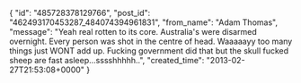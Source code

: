  {
   "id": "485728378129766",
   "post_id": "462493170453287_484074394961831",
   "from_name": "Adam Thomas",
   "message": "Yeah real rotten to its core. Australia's were disarmed overnight. Every person was shot in the centre of head. Waaaaayy too many things just WONT add up. Fucking government did that but the skull fucked sheep are fast asleep...sssshhhhh..",
   "created_time": "2013-02-27T21:53:08+0000"
 }
